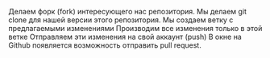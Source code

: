 Делаем форк (fork) интересующего нас репозитория.
Мы делаем git clone для нашей версии этого репозитория.
Мы создаем ветку с предлагаемыми изменениями
Производим все изменения только в этой ветке
Отправляем эти изменения на свой аккаунт (push)
В окне на Github появляется возможность отправить pull request.